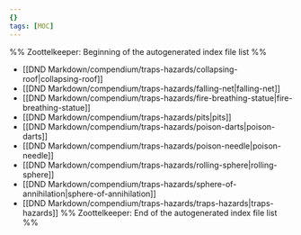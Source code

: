 ```yaml
---
{}
tags: [MOC]
---
```

%% Zoottelkeeper: Beginning of the autogenerated index file list  %%
-  [[DND Markdown/compendium/traps-hazards/collapsing-roof|collapsing-roof]]
-  [[DND Markdown/compendium/traps-hazards/falling-net|falling-net]]
-  [[DND Markdown/compendium/traps-hazards/fire-breathing-statue|fire-breathing-statue]]
-  [[DND Markdown/compendium/traps-hazards/pits|pits]]
-  [[DND Markdown/compendium/traps-hazards/poison-darts|poison-darts]]
-  [[DND Markdown/compendium/traps-hazards/poison-needle|poison-needle]]
-  [[DND Markdown/compendium/traps-hazards/rolling-sphere|rolling-sphere]]
-  [[DND Markdown/compendium/traps-hazards/sphere-of-annihilation|sphere-of-annihilation]]
-  [[DND Markdown/compendium/traps-hazards/traps-hazards|traps-hazards]]
%% Zoottelkeeper: End of the autogenerated index file list  %%
